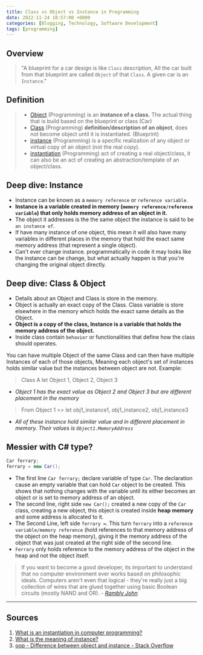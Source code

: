 ```yaml
---
title: Class vs Object vs Instance in Programming
date: 2022-11-24 18:57:00 +0800
categories: [Blogging, Technology, Software Development]
tags: [programming]
---
```


## Overview

> "A blueprint for a car design is like `Class` description, All the car built from that blueprint are called `Object` of that `Class`. A given car is an `Instance`."

## Definition

> - [Object](https://stackoverflow.com/questions/8550130/what-is-the-difference-between-objects-and-classes-in-c) (Programming) is an **instance of a class.** The actual thing that is build based on the blueprint or class  (Car)
> - [Class](https://stackoverflow.com/questions/8550130/what-is-the-difference-between-objects-and-classes-in-c) (Programming) **definition/description of an object**, does not become object until it is instantiated.  (Blueprint)
> - [instance](https://www.techtarget.com/whatis/definition/instance) (Programming) is a specific realization of any object or virtual copy of an object (not the real copy).
> - [instantiation](https://www.techtarget.com/whatis/definition/instantiation) (Programming) act of creating a real object/class, it can also be an act of creating an abstraction/template of an object/class.

## Deep dive: Instance

- Instance can be known as a `memory reference` or `reference variable`.
- **Instance is a variable created in memory (`memory reference/reference variable`) that only holds memory address of an object in it.**
- The object it addresses is the the same object the instance is said to be `an instance of`.
- If have many instance of one object, this mean it will also have many variables in different places in the memory that hold the exact same memory address (that represent a single object).
- Can't ever change instance. programmatically in code it may looks like the instance can be change, but what actually happen is that you're changing the original object directly.

## Deep dive: Class & Object

- Details about an Object and Class is store in the memory.
- Object is actually an exact copy of the Class. Class variable is store elsewhere in the memory which holds the exact same details as the Object.
- **Object is a copy of the class, Instance is a variable that holds the memory address of the object.**
- Inside class contain `behavior` or functionalities that define how the class should operates.

You can have multiple Object of the same Class and can then have multiple Instances of each of those objects, Meaning each object's set of instances holds similar value but the instances between object are not. Example:

> Class A let Object 1, Object 2, Object 3

- *Object 1 has the exact value as Object 2 and Object 3 but are different placement in the memory*

> From Object 1 >> let obj1_instance1, obj1_instance2, obj1_instance3

- *All of these instance hold similar value and in different placement in memory. Their values is `Object1.MemoryAddress`*

## Messier with C# type?

```C#
Car ferrary;
ferrary = new Car();
```

- The first line `Car ferrary;` declare variable of type `Car`. The declaration cause an empty variable that can hold `Car` object to be created. This shows that nothing changes with the variable until its either becomes an object or is set to memory address of an object.
- The second line, right side `new Car();` created a new copy of the `Car` class, creating a new object, this object is created inside **heap memory** and some address is allocated to it.
- The Second Line, left side `ferrary =`. This turn `ferrary` into a `reference variable/memory reference` (hold references to that memory address of the object on the heap memory), giving it the memory address of the object that was just created at the right side of the second line.
- `Ferrary` only holds reference to the memory address of the object in the heap and not the object itself.

> If you want to become a good developer, its important to understand that no computer environment ever works based on philosophic ideals. Computers aren't even that logical - they're really just a big collection of wires that are glued together using basic Boolean circuits (mostly NAND and OR). - [*Rambly John*](https://stackoverflow.com/a/14802302/14163916)

---

## Sources

1. [What is an instantiation in computer programming?](https://www.techtarget.com/whatis/definition/instantiation)
2. [What is the meaning of instance?](https://www.techtarget.com/whatis/definition/instance)
3. [oop - Difference between object and instance - Stack Overflow](https://stackoverflow.com/a/14802302/14163916)
